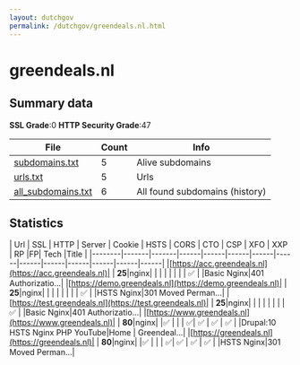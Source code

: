 ```yaml
---
layout: dutchgov
permalink: /dutchgov/greendeals.nl.html
---
```



# greendeals.nl
## Summary data


**SSL Grade**:0
**HTTP Security Grade**:47


| File       | Count | Info |
|------------|-------|------|
|[subdomains.txt](/data/greendeals.nl/subdomains.txt)|5|Alive subdomains|
|[urls.txt](/data/greendeals.nl/urls.txt)|5|Urls|
|[all_subdomains.txt](/data/greendeals.nl/all_subdomains.txt)|6|All found subdomains (history)|


## Statistics


| Url | SSL | HTTP | Server | Cookie | HSTS | CORS | CTO | CSP | XFO | XXP | RP |FP| Tech |Title |
|--------|-------|-------|------|------|------|------|------|------|------|------|------|------|------|
|[https://acc.greendeals.nl](https://acc.greendeals.nl)| | **25**|nginx| | | | | | | | :white_check_mark: | |Basic Nginx|401 Authorizatio...|
|[https://demo.greendeals.nl](https://demo.greendeals.nl)| | **25**|nginx| | | | | | | | :white_check_mark: | |HSTS Nginx|301 Moved Perman...|
|[https://test.greendeals.nl](https://test.greendeals.nl)| | **25**|nginx| | | | | | | | :white_check_mark: | |Basic Nginx|401 Authorizatio...|
|[https://www.greendeals.nl](https://www.greendeals.nl)| | **80**|nginx| |:white_check_mark: | | | :white_check_mark:| :white_check_mark: | :white_check_mark: | :white_check_mark: | |Drupal:10 HSTS Nginx PHP YouTube|Home | Greendeal...|
|[https://greendeals.nl](https://greendeals.nl)| | **80**|nginx| |:white_check_mark: | | | :white_check_mark:| :white_check_mark: | :white_check_mark: | :white_check_mark: | |HSTS Nginx|301 Moved Perman...|